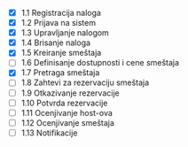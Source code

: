 - [x] 1.1 Registracija naloga
- [x] 1.2 Prijava na sistem
- [x] 1.3 Upravljanje nalogom
- [x] 1.4 Brisanje naloga
- [x] 1.5 Kreiranje smeštaja
- [ ] 1.6 Definisanje dostupnosti i cene smeštaja
- [x] 1.7 Pretraga smeštaja
- [ ] 1.8 Zahtevi za rezervaciju smeštaja
- [ ] 1.9 Otkazivanje rezervacije
- [ ] 1.10 Potvrda rezervacije
- [ ] 1.11 Ocenjivanje host-ova
- [ ] 1.12 Ocenjivanje smeštaja
- [ ] 1.13 Notifikacije
